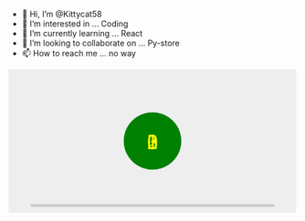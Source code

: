 - 👋 Hi, I’m @Kittycat58
- 👀 I’m interested in ... Coding
- 🌱 I’m currently learning ... React
- 💞️ I’m looking to collaborate on ... Py-store
- 📫 How to reach me ... no way

<!---
Kittycat58/Kittycat58 is a ✨ special ✨ repository because its `README.md` (this file) appears on your GitHub profile.
You can click the Preview link to take a look at your changes.
--->
<!-- Example README.md content -->
![Animated SVG](https://raw.githubusercontent.com/Kittycat58/Kittycat58/6aac45441b9765ad0541ff3b39df0eaacb686c4a/hg.svg)
